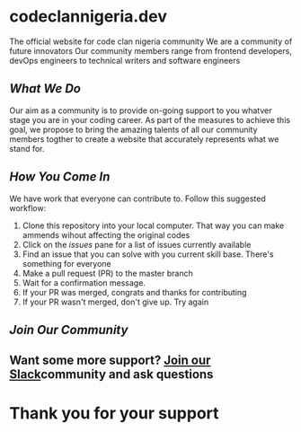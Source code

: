# **codeclannigeria.dev**

The official website for code clan nigeria community
We are a community of future innovators
Our community members range from frontend developers, devOps engineers to technical writers and software engineers

## _What We Do_

Our aim as a community is to provide on-going support to you whatver stage you are in your coding career. As part of the
measures to achieve this goal, we propose to bring the amazing talents of all our community members togther to create a website that accurately represents what we stand for.

## _How You Come In_

We have work that everyone can contribute to. Follow this suggested workflow:

1. Clone this repository into your local computer. That way you can make ammends wihout affecting the original codes
2. Click on the _issues_ pane for a list of issues currently available
3. Find an issue that you can solve with you current skill base. There's something for everyone
4. Make a pull request (PR) to the master branch
5. Wait for a confirmation message.
6. If your PR was merged, congrats and thanks for contributing
7. If your PR wasn't merged, don't give up. Try again

## _Join Our Community_

## Want some more support? [Join our Slack](codeclannigeria.slack.com)community and ask questions

# Thank you for your support
